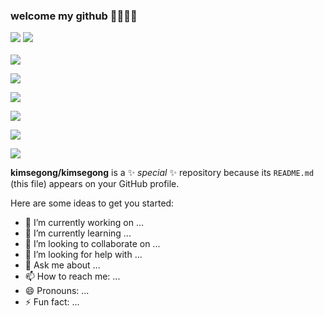 ### welcome my github 👋👀✨🌹

<img src="https://capsule-render.vercel.app/api?type=waving&color=auto&height=200&section=header&text=SY's_github&fontSize=90" />
	<img src="https://github-readme-stats.vercel.app/api/top-langs/?username=kimsegong&layout=compact"><br><br>
	<img src="https://github-readme-stats.vercel.app/api?username=kimsegong&show_icons=true">
<p>
  <img src="https://img.shields.io/badge/Swift-F05138?style=flat-square&logo=Swift&logoColor=white"/>
</p>
<p>
  <img src="https://img.shields.io/badge/aerlingus-006272?style=flat-square&logo=aerlingus&logoColor=white"/>
</p>
<p>
  <img src="https://img.shields.io/badge/git-F05032?style=flat-square&logo=git&logoColor=white"/>
</p>
<p>
  <img src="https://img.shields.io/badge/spring-6DB33F?style=flat-square&logo=spring&logoColor=white"/>
</p>
<p>
  <img src="https://img.shields.io/badge/github-181717?style=flat-square&logo=github&logoColor=white"/>
</p>
	

**kimsegong/kimsegong** is a ✨ _special_ ✨ repository because its `README.md` (this file) appears on your GitHub profile.

Here are some ideas to get you started:

- 🔭 I’m currently working on ...
- 🌱 I’m currently learning ...
- 👯 I’m looking to collaborate on ...
- 🤔 I’m looking for help with ...
- 💬 Ask me about ...
- 📫 How to reach me: ...
- 😄 Pronouns: ...
- ⚡ Fun fact: ...

